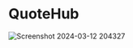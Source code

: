 # QuoteHub
![Screenshot 2024-03-12 204327](https://github.com/Tapu45/QuoteHub/assets/145264478/fbe9f0b8-3594-413a-9ebd-1eeba1e3c87d)
